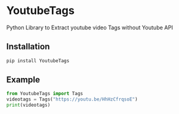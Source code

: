 # YoutubeTags
Python Library to Extract youtube video Tags without Youtube API

 
## Installation

```python
pip install YoutubeTags

```
## Example
```python
from YoutubeTags import Tags
videotags = Tags("https://youtu.be/HhHzCfrqsoE")
print(videotags)
```
